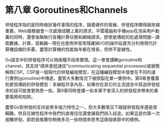 # 第八章 Goroutines和Channels

併發程序指的是同時做好幾件事情的程序，隨着硬件的發展，併發程序顯得越來越重要。Web服務器會一次處理成韆上萬的請求。平闆電腦和手機app在渲染用戶動畵的同時，還會後颱執行各種計算任務和網絡請求。卽使是傳統的批處理問題--讀取數據，計算，寫輸齣--現在也會用併發來隱藏掉I/O的操作延遲充分利用現代計算機設備的多覈，盡管計算機的性能每年都在增長，但併不是線性。

Go語言中的併發程序可以用兩種手段來實現。這一章會講解goroutine和channel，其支持“順序進程通信”(communicating sequential processes)或被簡稱爲CSP。CSP是一個現代的併發編程模型，在這種編程模型中值會在不同的運行實例(goroutine)中傳遞，盡管大多數情況下被限製在單一實例中。第9章會覆蓋到更爲傳統的併發模型：多線程共享內存，如果你在其它的主流語言中寫過併發程序的話可能會更熟悉一些。第9章同時會講一些本章不會深入的併發程序帶來的重要風險和陷阱。

盡管Go對併發的支持是衆多強力特性之一，但大多數情況下跟蹤併發程序還是很睏難，併且在線性程序中我們的直覺往往還會讓我們誤入歧途。如果這是你第一次接觸併發，那麽我推薦你稍微多花一些時間來思考這兩個章節中的樣例。
